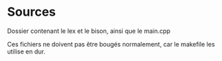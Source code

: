 Sources
=======

Dossier contenant le lex et le bison, ainsi que le main.cpp

Ces fichiers ne doivent pas être bougés normalement, car le makefile les utilise en dur.
